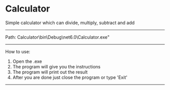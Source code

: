 # Calculator
Simple calculator which can divide, multiply, subtract and add
************************************************************************************************
Path:
Calculator\bin\Debug\net6.0\Calculator.exe"
************************************************************************************************
How to use:
1. Open the .exe
2. The program will give you the instructions
3. The program will print out the result
4. After you are done just close the program or type 'Exit'
************************************************************************************************
